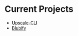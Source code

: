 
# Current Projects

* [Upscale-CLI](https://github.com/ArtificialLegacy/upscale-cli)
* [Blubify](https://github.com/ArtificialLegacy/blubify)
